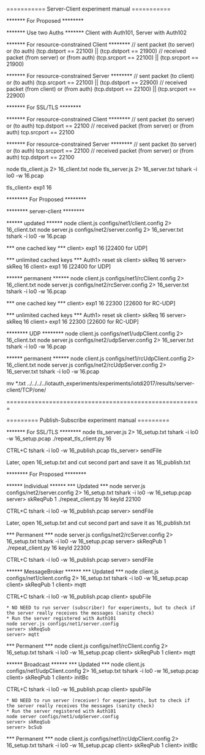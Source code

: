=========== Server-Client experiment manual ===========

******* For Proposed ********

******* Use two Auths *******
Client with Auth101, Server with Auth102

******* For resource-constrained Client ********
// sent packet (to server) or (to auth)
(tcp.dstport == 22100) || (tcp.dstport == 21900)
// received packet (from server) or (from auth)
(tcp.srcport == 22100) || (tcp.srcport == 21900)

******* For resource-constrained Server ********
// sent packet (to client) or (to auth)
(tcp.srcport == 22100) || (tcp.dstport == 22900)
// received packet (from client) or (from auth)
(tcp.dstport == 22100) || (tcp.srcport == 22900)


******* For SSL/TLS ********

******* For resource-constrained Client ********
// sent packet (to server) or (to auth)
tcp.dstport == 22100
// received packet (from server) or (from auth)
tcp.srcport == 22100

******* For resource-constrained Server ********
// sent packet (to server) or (to auth)
tcp.srcport == 22100
// received packet (from server) or (from auth)
tcp.dstport == 22100


node tls_client.js 2> 16_client.txt
node tls_server.js 2> 16_server.txt
tshark -i lo0 -w 16.pcap

tls_client> exp1 16

******** For Proposed ********

******** server-client ********

****** updated ******
node client.js configs/net1/client.config 2> 16_client.txt
node server.js configs/net2/server.config 2> 16_server.txt
tshark -i lo0 -w 16.pcap

*** one cached key ***
client> exp1 16 [22400 for UDP]

*** unlimited cached keys ***
Auth1> reset sk
client> skReq 16
server> skReq 16
client> exp1 16 [22400 for UDP]

****** permanent ******
node client.js configs/net1/rcClient.config 2> 16_client.txt
node server.js configs/net2/rcServer.config 2> 16_server.txt
tshark -i lo0 -w 16.pcap

*** one cached key ***
client> exp1 16 22300 [22600 for RC-UDP]

*** unlimited cached keys ***
Auth1> reset sk
client> skReq 16
server> skReq 16
client> exp1 16 22300 [22600 for RC-UDP]

******** UDP ********
node client.js configs/net1/udpClient.config 2> 16_client.txt
node server.js configs/net2/udpServer.config 2> 16_server.txt
tshark -i lo0 -w 16.pcap

****** permanent ******
node client.js configs/net1/rcUdpClient.config 2> 16_client.txt
node server.js configs/net2/rcUdpServer.config 2> 16_server.txt
tshark -i lo0 -w 16.pcap

mv *.txt ../../../../iotauth_experiments/experiments/iotdi2017/results/server-client/TCP/one/

=======================================================

========= Publish-Subscribe experiment manual =========

******* For SSL/TLS ********
node tls_server.js 2> 16_setup.txt
tshark -i lo0 -w 16_setup.pcap
./repeat_tls_client.py 16

CTRL+C
tshark -i lo0 -w 16_publish.pcap
tls_server> sendFile

Later, open 16_setup.txt and cut second part and save it as 16_publish.txt

******** For Proposed ********

****** Individual ******
*** Updated ***
node server.js configs/net2/server.config 2> 16_setup.txt
tshark -i lo0 -w 16_setup.pcap
server> skReqPub 1
./repeat_client.py 16 keyId 22100

CTRL+C
tshark -i lo0 -w 16_publish.pcap
server> sendFile

Later, open 16_setup.txt and cut second part and save it as 16_publish.txt

*** Permanent ***
node server.js configs/net2/rcServer.config 2> 16_setup.txt
tshark -i lo0 -w 16_setup.pcap
server> skReqPub 1
./repeat_client.py 16 keyId 22300

CTRL+C
tshark -i lo0 -w 16_publish.pcap
server> sendFile

****** MessageBroker ******
*** Updated ***
node client.js configs/net1/client.config 2> 16_setup.txt
tshark -i lo0 -w 16_setup.pcap
client> skReqPub 1
client> mqtt

CTRL+C
tshark -i lo0 -w 16_publish.pcap
client> spubFile

	* NO NEED to run server (subscriber) for experiments, but to check if the server really receives the messages (sanity check)
	* Run the server registered with Auth101
	node server.js configs/net1/server.config
	server> skReqSub
	server> mqtt

*** Permanent ***
node client.js configs/net1/rcClient.config 2> 16_setup.txt
tshark -i lo0 -w 16_setup.pcap
client> skReqPub 1
client> mqtt

****** Broadcast ******
*** Updated ***
node client.js configs/net1/udpClient.config 2> 16_setup.txt
tshark -i lo0 -w 16_setup.pcap
client> skReqPub 1
client> initBc

CTRL+C
tshark -i lo0 -w 16_publish.pcap
client> spubFile

	* NO NEED to run server (receiver) for experiments, but to check if the server really receives the messages (sanity check)
	* Run the server registered with Auth101
	node server configs/net1/udpServer.config
	server> skReqSub
	server> bcSub

*** Permanent ***
node client.js configs/net1/rcUdpClient.config 2> 16_setup.txt
tshark -i lo0 -w 16_setup.pcap
client> skReqPub 1
client> initBc
